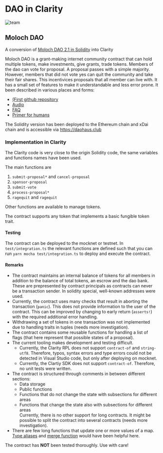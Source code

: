 # DAO in Clarity

![team](images/team.jpg)

## Moloch DAO

A conversion of [Moloch DAO 2.1 in Solidity](https://github.com/HausDAO/Molochv2.1/blob/6840897f8766d4c5cc6cfd7a4b8a8f98cb9644b5/Flat_Moloch_v2.1.sol) into Clarity

Moloch DAO is a grant-making internet community contract that can hold multiple tokens, make investments, give grants, trade tokens. Members of the dao can vote for proposal. A proposal passes with a simple majority. However, members that did not vote yes can quit the community and take their fair shares. This incentivices proposals that all member can live with. It has a small set of features to make it understandable and less error prone. It been described in various places and forms:

- [(First github repository](https://github.com/austintgriffith/moloch)
- [Audio](https://epicenter.tv/episodes/297/)
- [FAQ](https://daohaus.club/help#xDAI)
- [Primer for humans](https://medium.com/raid-guild/moloch-evolved-v2-primer-25c9cdeab455)

The Solidity version has been deployed to the Ethereum chain and xDai chain and is accessible via https://daohaus.club

### Implementation in Clarity

The Clarity code is very close to the origin Solidity code, the same variables and functions names have been used.

The main functions are

1. `submit-proposal*` and `cancel-proposal`
1. `sponsor-proposal`
1. `submit-vote`
1. `process-proposal*`
1. `ragequit` and `ragequit`

Other functions are available to manage tokens.

The contract supports any token that implements a basic fungible token trait.

#### Testing

The contract can be deployed to the mocknet or testnet. In `test/integration.ts` the relevant functions are defined such that you can run `yarn mocha test/integration.ts` to deploy and execute the contract.

#### Remarks

- The contract maintains an internal balance of tokens for all members in addition to the balance of total tokens, an escrow and the dao bank. These are prepresented by contract principals as contracts can never be a transaction sender. In solidity special, well-known addresses were used.
- Currently, the contract uses many checks that result in aborting the transaction (`panic`). This does not provide information to the user of the contract. This can be improved by changing to early return (`asserts!`) with the required additional error handling.
- Withdrawing a set of tokens in one transaction was not implemented due to handling traits in tuples (needs more investigation).
- The contract contains some reusable functions for handling a list of flags (that here represent that possible states of a proposal).
- The current tooling makes development and testing difficult.
  - Currently, the Clarity RPL does not support `contract-of` and `string-utf8`. Therefore, typos, syntax errors and type errors could not be detected in Visual Studio code, but only after deploying on mocknet.
  - Currently, the Clartiy SDK does not support `contract-of`. Therefore, no unit tests were written.
- The contract is structured through comments in between different sections:
  - Data storage
  - Public functions
  - Functions that do not change the state with subsections for different areas
  - Functions that change the state also with subsections for different areas  
Currently, there is no other support for long contracts. It might be possible to split the contract into several contracts (needs more investigation).
- There are few long functions that update one or more values of a map. [Type aliases](https://github.com/clarity-lang/reference/issues/6) and [merge function](https://github.com/blockstack/stacks-blockchain/pull/2117) would have been helpful here.

The contract has **NOT** been tested thoroughly. Use with care!
